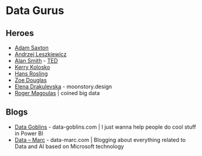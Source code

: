 # Data Gurus

## Heroes
* [Adam Saxton](https://www.linkedin.com/in/guyinacube)
* [Andrzej Leszkiewicz](https://powerofbi.org/)
* [Alan Smith](https://www.ft.com/alan-smith) - [TED](https://www.ted.com/talks/alan_smith_why_you_should_love_statistics)
* [Kerry Kolosko](https://kerrykolosko.com/)
* [Hans Rosling](https://www.gapminder.org/about/about-gapminder/history/)
* [Zoe Douglas](https://www.datazoepowerbi.com/)
* [Elena Drakulevska](https://www.moonstory.design/) - moonstory.design
* [Roger Magoulas](https://x.com/rogerm) | coined big data

## Blogs
* [Data Goblins](https://data-goblins.com/) - data-goblins.com | I just wanna help people do cool stuff in Power BI
* [Data – Marc](https://data-marc.com/) - data-marc.com | Blogging about everything related to Data and AI based on Microsoft technology
